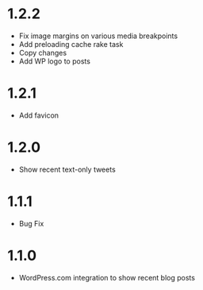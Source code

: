 # 1.2.2

* Fix image margins on various media breakpoints
* Add preloading cache rake task
* Copy changes
* Add WP logo to posts

# 1.2.1

* Add favicon

# 1.2.0

* Show recent text-only tweets

# 1.1.1

* Bug Fix 

# 1.1.0

* WordPress.com integration to show recent blog posts
